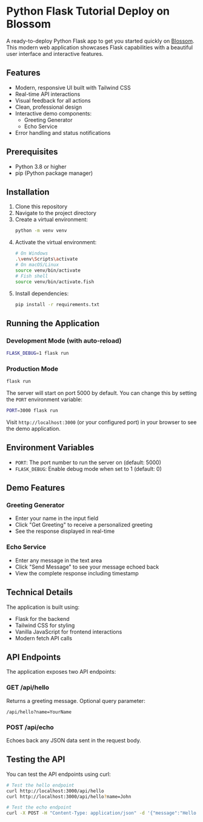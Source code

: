 # Python Flask Tutorial Deploy on Blossom

A ready-to-deploy Python Flask app to get you started quickly on [Blossom](https://blossom-cloud.com). This modern web application showcases Flask capabilities with a beautiful user interface and interactive features.

## Features

- Modern, responsive UI built with Tailwind CSS
- Real-time API interactions
- Visual feedback for all actions
- Clean, professional design
- Interactive demo components:
  - Greeting Generator
  - Echo Service
- Error handling and status notifications

## Prerequisites

- Python 3.8 or higher
- pip (Python package manager)

## Installation

1. Clone this repository
2. Navigate to the project directory
3. Create a virtual environment:
   ```bash
   python -m venv venv
   ```
4. Activate the virtual environment:
   ```bash
   # On Windows
   .\venv\Scripts\activate
   # On macOS/Linux
   source venv/bin/activate
   # Fish shell
   source venv/bin/activate.fish
   ```
5. Install dependencies:
   ```bash
   pip install -r requirements.txt
   ```

## Running the Application

### Development Mode (with auto-reload)
```bash
FLASK_DEBUG=1 flask run
```

### Production Mode
```bash
flask run
```

The server will start on port 5000 by default. You can change this by setting the `PORT` environment variable:

```bash
PORT=3000 flask run
```

Visit `http://localhost:3000` (or your configured port) in your browser to see the demo application.

## Environment Variables

- `PORT`: The port number to run the server on (default: 5000)
- `FLASK_DEBUG`: Enable debug mode when set to 1 (default: 0)

## Demo Features

### Greeting Generator
- Enter your name in the input field
- Click "Get Greeting" to receive a personalized greeting
- See the response displayed in real-time

### Echo Service
- Enter any message in the text area
- Click "Send Message" to see your message echoed back
- View the complete response including timestamp

## Technical Details

The application is built using:
- Flask for the backend
- Tailwind CSS for styling
- Vanilla JavaScript for frontend interactions
- Modern fetch API calls

## API Endpoints

The application exposes two API endpoints:

### GET /api/hello
Returns a greeting message. Optional query parameter:
```
/api/hello?name=YourName
```

### POST /api/echo
Echoes back any JSON data sent in the request body.

## Testing the API

You can test the API endpoints using curl:

```bash
# Test the hello endpoint
curl http://localhost:3000/api/hello
curl http://localhost:3000/api/hello?name=John

# Test the echo endpoint
curl -X POST -H "Content-Type: application/json" -d '{"message":"Hello World"}' http://localhost:3000/api/echo
```
